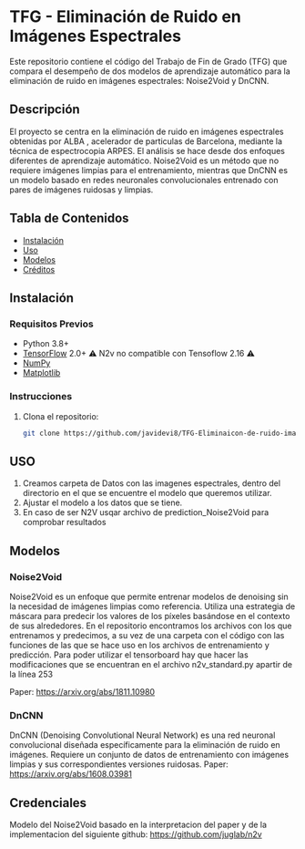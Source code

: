 # TFG - Eliminación de Ruido en Imágenes Espectrales

Este repositorio contiene el código del Trabajo de Fin de Grado (TFG) que compara el desempeño de dos modelos de aprendizaje automático para la eliminación de ruido en imágenes espectrales: Noise2Void y DnCNN.

## Descripción

El proyecto se centra en la eliminación de ruido en imágenes espectrales obtenidas por ALBA , acelerador de particulas de Barcelona, mediante la técnica de espectrocopia ARPES. El análisis se hace desde dos enfoques diferentes de aprendizaje automático. Noise2Void es un método que no requiere imágenes limpias para el entrenamiento, mientras que DnCNN es un modelo basado en redes neuronales convolucionales entrenado con pares de imágenes ruidosas y limpias.

## Tabla de Contenidos

- [Instalación](#instalación)
- [Uso](#uso)
- [Modelos](#modelos)
- [Créditos](#créditos)

## Instalación

### Requisitos Previos

- Python 3.8+
- [TensorFlow](https://www.tensorflow.org/install) 2.0+ ⚠️ N2v no compatible con Tensoflow 2.16 ⚠️
- [NumPy](https://numpy.org/install/)
- [Matplotlib](https://matplotlib.org/stable/users/installing.html)

### Instrucciones

1. Clona el repositorio:
   ```sh
   git clone https://github.com/javidevi8/TFG-Eliminaicon-de-ruido-imagenes-espectrales.git


## USO
1. Creamos carpeta de Datos con las imagenes espectrales, dentro del directorio en el que se encuentre el modelo que queremos utilizar.
2. Ajustar el modelo a los datos que se tiene.
3. En caso de ser N2V usqar archivo de prediction_Noise2Void para comprobar resultados

## Modelos
### Noise2Void
Noise2Void es un enfoque que permite entrenar modelos de denoising sin la necesidad de imágenes limpias como referencia. Utiliza una estrategia de máscara para predecir los valores de los píxeles basándose en el contexto de sus alrededores. En el repositorio encontramos los archivos con los que entrenamos y predecimos, a su vez de una carpeta con el código con las funciones de las que se hace uso en los archivos de entrenamiento y predicción. Para poder utilizar el tensorboard hay que hacer las modificaciones que se encuentran en el archivo n2v_standard.py apartir de la línea 253

Paper: https://arxiv.org/abs/1811.10980

### DnCNN
DnCNN (Denoising Convolutional Neural Network) es una red neuronal convolucional diseñada específicamente para la eliminación de ruido en imágenes. Requiere un conjunto de datos de entrenamiento con imágenes limpias y sus correspondientes versiones ruidosas.
Paper: https://arxiv.org/abs/1608.03981

## Credenciales
Modelo del Noise2Void basado en la interpretacion del paper y de la implementacion del siguiente github: https://github.com/juglab/n2v
